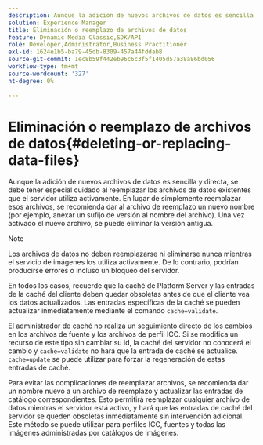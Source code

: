 ```yaml
---
description: Aunque la adición de nuevos archivos de datos es sencilla y directa, se debe tener especial cuidado al reemplazar los archivos de datos existentes que el servidor utiliza activamente. En lugar de simplemente reemplazar esos archivos, se recomienda dar al archivo de reemplazo un nuevo nombre (por ejemplo, anexar un sufijo de versión al nombre del archivo). Una vez activado el nuevo archivo, se puede eliminar la versión antigua.
solution: Experience Manager
title: Eliminación o reemplazo de archivos de datos
feature: Dynamic Media Classic,SDK/API
role: Developer,Administrator,Business Practitioner
exl-id: 1624e1b5-ba79-45db-8309-457a44fddab8
source-git-commit: 1ec8b59f442eb96c6c3f5f1405d57a38a86bd056
workflow-type: tm+mt
source-wordcount: '327'
ht-degree: 0%

---
```


# Eliminación o reemplazo de archivos de datos{#deleting-or-replacing-data-files}

Aunque la adición de nuevos archivos de datos es sencilla y directa, se debe tener especial cuidado al reemplazar los archivos de datos existentes que el servidor utiliza activamente. En lugar de simplemente reemplazar esos archivos, se recomienda dar al archivo de reemplazo un nuevo nombre (por ejemplo, anexar un sufijo de versión al nombre del archivo). Una vez activado el nuevo archivo, se puede eliminar la versión antigua.

>[!NOTE]
>
>Los archivos de datos no deben reemplazarse ni eliminarse nunca mientras el servicio de imágenes los utiliza activamente. De lo contrario, podrían producirse errores o incluso un bloqueo del servidor.

En todos los casos, recuerde que la caché de Platform Server y las entradas de la caché del cliente deben quedar obsoletas antes de que el cliente vea los datos actualizados. Las entradas específicas de la caché se pueden actualizar inmediatamente mediante el comando `cache=validate`.

El administrador de caché no realiza un seguimiento directo de los cambios en los archivos de fuente y los archivos de perfil ICC. Si se modifica un recurso de este tipo sin cambiar su id, la caché del servidor no conocerá el cambio y `cache=validate` no hará que la entrada de caché se actualice. `cache=update` se puede utilizar para forzar la regeneración de estas entradas de caché.

Para evitar las complicaciones de reemplazar archivos, se recomienda dar un nombre nuevo a un archivo de reemplazo y actualizar las entradas de catálogo correspondientes. Esto permitirá reemplazar cualquier archivo de datos mientras el servidor está activo, y hará que las entradas de caché del servidor se queden obsoletas inmediatamente sin intervención adicional. Este método se puede utilizar para perfiles ICC, fuentes y todas las imágenes administradas por catálogos de imágenes.
